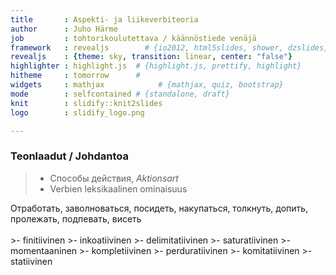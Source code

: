 ```yaml
---
title       : Aspekti- ja liikeverbiteoria
author      : Juho Härme
job         : tohtorikoulutettava / käännöstiede venäjä
framework   : revealjs        # {io2012, html5slides, shower, dzslides, ...}
revealjs    : {theme: sky, transition: linear, center: "false"}
highlighter : highlight.js  # {highlight.js, prettify, highlight}
hitheme     : tomorrow      # 
widgets     : mathjax            # {mathjax, quiz, bootstrap}
mode        : selfcontained # {standalone, draft}
knit        : slidify::knit2slides
logo        : slidify_logo.png

---
```


<link rel="stylesheet" type="text/css" href="tyylit.css">

<script src="http://ajax.googleapis.com/ajax/libs/jquery/1.9.1/jquery.min.js"></script>

### Teonlaadut / Johdantoa

>- Способы действия, *Aktionsart*
>- Verbien leksikaalinen ominaisuus

<article class='newbubble bgred fragment'>
Отработать, заволноваться, посидеть, накупаться, толкнуть, допить, пролежать, подпевать, висеть
</article>

<br>

<article class='newbubble bgcyan fragment'>
>- finitiivinen
>- inkoatiivinen
>- delimitatiivinen
>- saturatiivinen
>- momentaaninen
>- kompletiivinen
>- perduratiivinen
>- komitatiivinen
>- statiivinen
</article>

<script>
$('ol.incremental li').addClass('fragment')//note to anyone reading this code, you may need to change to ul from ol depending on ordered vs unordered list
$('ul.incremental li').addClass('fragment')//note to anyone reading this code, you may need to change to ul from ol depending on ordered vs unordered list
</script>
